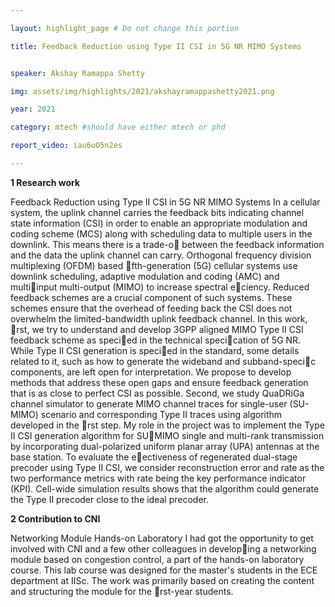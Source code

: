 ```yaml
---

layout: highlight_page # Do not change this portion

title: Feedback Reduction using Type II CSI in 5G NR MIMO Systems


speaker: Akshay Ramappa Shetty

img: assets/img/highlights/2021/akshayramappashetty2021.png

year: 2021

category: mtech #should have either mtech or phd

report_video: iau6uO5n2es

---
```



**1 Research work**

Feedback Reduction using Type II
CSI in 5G NR MIMO Systems
In a cellular system, the uplink channel carries the feedback bits indicating channel
state information (CSI) in order to enable an appropriate modulation and coding scheme
(MCS) along with scheduling data to multiple users in the downlink. This means there is
a trade-o between the feedback information and the data the uplink channel can carry.
Orthogonal frequency division multiplexing (OFDM) based fth-generation (5G) cellular
systems use downlink scheduling, adaptive modulation and coding (AMC) and multiinput multi-output (MIMO) to increase spectral eciency. Reduced feedback schemes
are a crucial component of such systems. These schemes ensure that the overhead of
feeding back the CSI does not overwhelm the limited-bandwidth uplink feedback channel.
In this work, rst, we try to understand and develop 3GPP aligned MIMO Type II CSI
feedback scheme as specied in the technical specication of 5G NR. While Type II CSI
generation is specied in the standard, some details related to it, such as how to generate
the wideband and subband-specic components, are left open for interpretation. We
propose to develop methods that address these open gaps and ensure feedback generation
that is as close to perfect CSI as possible. Second, we study QuaDRiGa channel simulator
to generate MIMO channel traces for single-user (SU-MIMO) scenario and corresponding
Type II traces using algorithm developed in the rst step.
My role in the project was to implement the Type II CSI generation algorithm for SUMIMO single and multi-rank transmission by incorporating dual-polarized uniform planar
array (UPA) antennas at the base station. To evaluate the eectiveness of regenerated
dual-stage precoder using Type II CSI, we consider reconstruction error and rate as the
two performance metrics with rate being the key performance indicator (KPI). Cell-wide
simulation results shows that the algorithm could generate the Type II precoder close to
the ideal precoder.

**2 Contribution to CNI** 

Networking Module Hands-on Laboratory
I had got the opportunity to get involved with CNI and a few other colleagues in developing a networking module based on congestion control, a part of the hands-on laboratory
course. This lab course was designed for the master's students in the ECE department at
IISc. The work was primarily based on creating the content and structuring the module
for the rst-year students.
